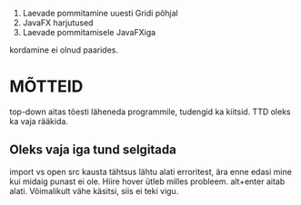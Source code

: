 1. Laevade pommitamine uuesti Gridi põhjal
2. JavaFX harjutused
3. Laevade pommitamisele JavaFXiga

kordamine ei olnud paarides.


# MÕTTEID

top-down aitas tõesti läheneda programmile, tudengid ka kiitsid. TTD oleks ka vaja rääkida.

## Oleks vaja iga tund selgitada
import vs open
src kausta tähtsus
lähtu alati erroritest, ära enne edasi mine kui midaig punast ei ole.
Hiire hover ütleb milles probleem.
alt+enter aitab alati.
Võimalikult vähe käsitsi, siis ei teki vigu.

